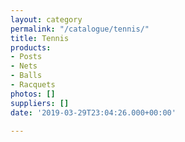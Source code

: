 ```yaml
---
layout: category
permalink: "/catalogue/tennis/"
title: Tennis
products:
- Posts
- Nets
- Balls
- Racquets
photos: []
suppliers: []
date: '2019-03-29T23:04:26.000+00:00'

---
```

